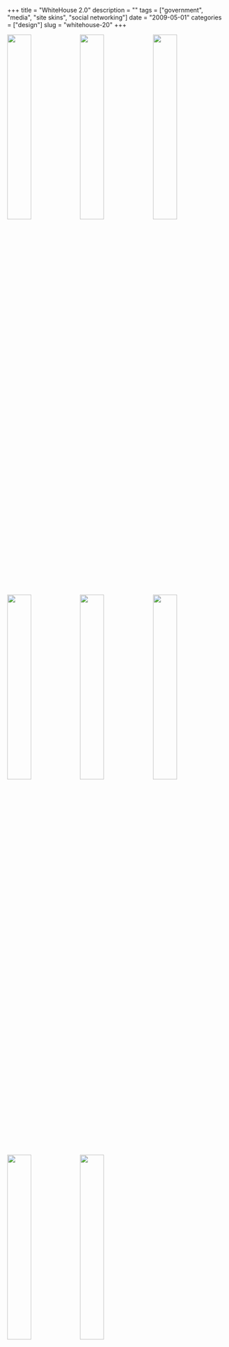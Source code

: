 +++
title = "WhiteHouse 2.0"
description = ""
tags = ["government", "media", "site skins", "social networking"]
date = "2009-05-01"
categories = ["design"]
slug = "whitehouse-20"
+++


<div id="screens-thumbs" class="clearfix mt1-5">
<a href="/media/design/whitehouse2-1.jpg" class="group" rel="group"><img src="/media/design/whitehouse2-1.png" alt="" class="thumb" style="width: 33%; max-width: 33%;padding: 0 1px 1px 0" /></a><a href="/media/design/whitehouse2-2.jpg" class="group" rel="group"><img src="/media/design/whitehouse2-2.png" alt="" class="thumb" style="width: 33%; max-width: 33%;padding: 0 1px 1px 0" /></a><a href="/media/design/whitehouse2-3.jpg" class="group" rel="group"><img src="/media/design/whitehouse2-3.png" alt="" class="thumb" style="width: 33%; max-width: 33%;padding: 0 1px 1px 0" /></a><a href="/media/design/whitehouse2-4.jpg" class="group" rel="group"><img src="/media/design/whitehouse2-4.png" alt="" class="thumb" style="width: 33%; max-width: 33%;padding: 0 1px 1px 0" /></a><a href="/media/design/whitehouse2-5.jpg" class="group" rel="group"><img src="/media/design/whitehouse2-5.png" alt="" class="thumb" style="width: 33%; max-width: 33%;padding: 0 1px 1px 0" /></a><a href="/media/design/whitehouse2-6.jpg" class="group" rel="group"><img src="/media/design/whitehouse2-6.png" alt="" class="thumb" style="width: 33%; max-width: 33%;padding: 0 1px 1px 0" /></a><a href="/media/design/whitehouse2-7.jpg" class="group" rel="group"><img src="/media/design/whitehouse2-7.png" alt="" class="thumb" style="width: 33%; max-width: 33%;padding: 0 1px 1px 0" /></a><a href="/media/design/whitehouse2-8.jpg" class="group" rel="group"><img src="/media/design/whitehouse2-8.png" alt="" class="thumb" style="width: 33%; max-width: 33%;padding: 0 1px 1px 0" /></a>
</div>   
<p>This selection of screens showcases the different social networking and video sites that the Whitehouse has set up. It's interesting to see how much continuity and consistency they're able to achieve given the design constraints imposed by the sites. Perhaps they're given the unique layout options Networks get on YouTube channels. But they couldn't do much with the Facebook page. The MySpace implementation is particularly impressive as an example of site skinning. More info about these sites can be found in the <a href="http://www.whitehouse.gov/blog/09/05/01/WhiteHouse/">White House 2.0</a> article.</p>
<p><a href="http://www.whitehouse.gov/blog/09/05/01/WhiteHouse/">http://www.whitehouse.gov/blog/09/05/01/WhiteHouse/</a></p>  
